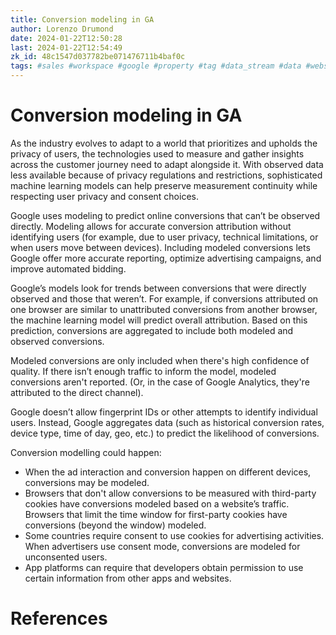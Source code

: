 ```yaml
---
title: Conversion modeling in GA
author: Lorenzo Drumond
date: 2024-01-22T12:50:28
last: 2024-01-22T12:54:49
zk_id: 48c1547d037782be071476711b4baf0c
tags: #sales #workspace #google #property #tag #data_stream #data #website #aggregated #analytics #account #marketing #filters #privacy #reports #PII #advertising #mobile #real_time #ga4
---
```



# Conversion modeling in GA
As the industry evolves to adapt to a world that prioritizes and upholds the privacy of users, the technologies used to measure and gather insights across the customer journey need to adapt alongside it. With observed data less available because of privacy regulations and restrictions, sophisticated machine learning models can help preserve measurement continuity while respecting user privacy and consent choices.

Google uses modeling to predict online conversions that can’t be observed directly. Modeling allows for accurate conversion attribution without identifying users (for example, due to user privacy, technical limitations, or when users move between devices). Including modeled conversions lets Google offer more accurate reporting, optimize advertising campaigns, and improve automated bidding.

Google’s models look for trends between conversions that were directly observed and those that weren’t. For example, if conversions attributed on one browser are similar to unattributed conversions from another browser, the machine learning model will predict overall attribution. Based on this prediction, conversions are aggregated to include both modeled and observed conversions.

Modeled conversions are only included when there's high confidence of quality. If there isn’t enough traffic to inform the model, modeled conversions aren't reported. (Or, in the case of Google Analytics, they're attributed to the direct channel).

Google doesn’t allow fingerprint IDs or other attempts to identify individual users. Instead, Google aggregates data (such as historical conversion rates, device type, time of day, geo, etc.) to predict the likelihood of conversions.

Conversion modelling could happen:
- When the ad interaction and conversion happen on different devices, conversions may be modeled.
- Browsers that don't allow conversions to be measured with third-party cookies have conversions modeled based on a website’s traffic. Browsers that limit the time window for first-party cookies have conversions (beyond the window) modeled.
- Some countries require consent to use cookies for advertising activities. When advertisers use consent mode, conversions are modeled for unconsented users.
- App platforms can require that developers obtain permission to use certain information from other apps and websites.


# References
